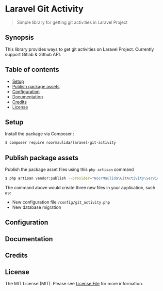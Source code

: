 # Laravel Git Activity

> Simple library for getting git activities in Laravel Project

## Synopsis

This library provides ways to get git activities on Laravel Project. Currently support Gitlab & Github API.

## Table of contents

- [Setup](#setup)
- [Publish package assets](#publish-package-assets)
- [Configuration](#configuration)
- [Documentation](#documentation)
- [Credits](#credits)
- [License](#license)

## Setup

Install the package via Composer :

```sh
$ composer require noormaulida/laravel-git-activity
```

## Publish package assets

Publish the package asset files using this `php artisan` command

```sh
$ php artisan vendor:publish --provider="NoorMaulida\GitActivity\ServiceProvider"
```

The command above would create three new files in your application, such as:

- New configuration file `/config/git_activity.php`
- New database migration

## Configuration

## Documentation

## Credits

## License

The MIT License (MIT). Please see [License File](LICENSE.md) for more information.
